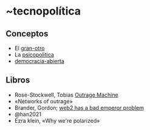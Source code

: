 # ~tecnopolítica

## Conceptos

* El [gran-otro](gran-otro.md)
* La [psicopolitica](psicopolitica.md)
* [democracia-abierta](democracia-abierta.md)

## Libros

* Rose-Stockwell, Tobias [Outrage Machine](https://www.outragemachine.org/)
* «Networks of outrage»
* Brander, Gordon; [web2 has a bad emperor problem](https://subconscious.substack.com/p/web2-has-a-bad-emperor-problem)
* @han2021
* Ezra klein, «Why we're polarized»
